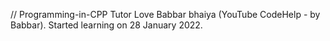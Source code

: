// Programming-in-CPP
Tutor Love Babbar bhaiya (YouTube CodeHelp - by Babbar). Started learning on 28 January 2022.
